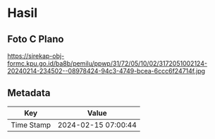 # Hasil

## Foto C Plano

https://sirekap-obj-formc.kpu.go.id/ba8b/pemilu/ppwp/31/72/05/10/02/3172051002124-20240214-234502--08978424-94c3-4749-bcea-6ccc6f24714f.jpg


## Metadata

| Key        | Value               |
| ---------- | ------------------- |
| Time Stamp | 2024-02-15 07:00:44 |



